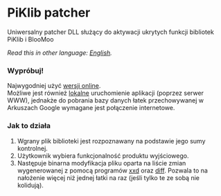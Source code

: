 # PiKlib patcher
Uniwersalny patcher DLL służący do aktywacji ukrytych funkcji bibliotek PiKlib i BlooMoo

*Read this in other language: [English](README.md).*

### Wypróbuj!
Najwygodniej użyć [wersji online](https://dove6.github.io/projects/PiKlib_patcher/).  
Możliwe jest również [lokalne](https://github.com/Dove6/PiKlib_patcher/releases) uruchomienie aplikacji (poprzez serwer WWW), jednakże do pobrania bazy danych łatek przechowywanej w Arkuszach Google wymagane jest połączenie internetowe.

### Jak to działa
1. Wgrany plik biblioteki jest rozpoznawany na podstawie jego sumy kontrolnej.
2. Użytkownik wybiera funkcjonalność produktu wyjściowego.
3. Następuje binarna modyfikacja pliku oparta na liście zmian wygenerowanej z pomocą programów [xxd](https://linux.die.net/man/1/xxd) oraz [diff](https://linux.die.net/man/1/diff). Pozwala to na nałożenie więcej niż jednej łatki na raz (jeśli tylko te ze sobą nie kolidują).
